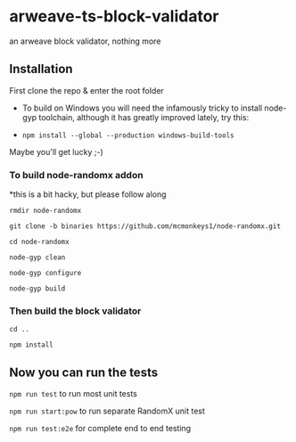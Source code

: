 # arweave-ts-block-validator
an arweave block validator, nothing more

## Installation

First clone the repo & enter the root folder

- To build on Windows you will need the infamously tricky to install node-gyp toolchain, although it has greatly improved lately, try this:

- `npm install --global --production windows-build-tools`

Maybe you'll get lucky ;-)


### To build node-randomx addon

*this is a bit hacky, but please follow along

`rmdir node-randomx`

`git clone -b binaries https://github.com/mcmonkeys1/node-randomx.git`

`cd node-randomx`

`node-gyp clean`

`node-gyp configure`

`node-gyp build`

### Then build the block validator

`cd ..`

`npm install`


## Now you can run the tests 

`npm run test` to run most unit tests

`npm run start:pow` to run separate RandomX unit test

`npm run test:e2e` for complete end to end testing

